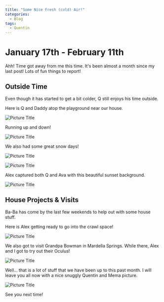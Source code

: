 ```yaml
---
title: "Some Nice Fresh (cold) Air!"
categories:
  - Blog
tags:
  - Quentin
---
```


# January 17th - February 11th

Ahh! Time got away from me this time. It's been almost a month since my last post! Lots of fun things to report!

## Outside Time

Even though it has started to get a bit colder, Q still enjoys his time outside.

Here is Q and Daddy atop the playground near our house.

![Picture Title](/assets/images/alexandqpark1.jpg)

Running up and down!

![Picture Title](/assets/images/alexandqpark2.jpg)

We also had some great snow days!

![Picture Title](/assets/images/qsnow1.JPG)

![Picture Title](/assets/images/qsnow2.JPG)

Alex captured both Q and Ava with this beautiful sunset background.

![Picture Title](/assets/images/sunsetqava.JPG)

## House Projects & Visits

Ba-Ba has come by the last few weekends to help out with some house stuff.

Here is Alex getting ready to go into the crawl space!

![Picture Title](/assets/images/alexunderhouse.jpg)

We also got to visit Grandpa Bowman in Mardella Springs. While there, Alex and I got to try out their Oculus!

![Picture Title](/assets/images/oculus.jpg)

Well... that is a lot of stuff that we have been up to this past month. I will leave you all now with a nice snuggly Quentin and Mema picture.

![Picture Title](/assets/images/memaqsleeping.jpg)

See you next time!
